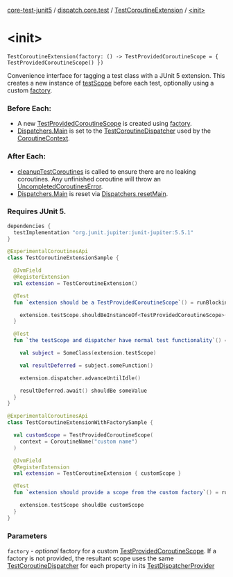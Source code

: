 [core-test-junit5](../../index.md) / [dispatch.core.test](../index.md) / [TestCoroutineExtension](index.md) / [&lt;init&gt;](./-init-.md)

# &lt;init&gt;

`TestCoroutineExtension(factory: () -> TestProvidedCoroutineScope = { TestProvidedCoroutineScope() })`

Convenience interface for tagging a test class with a JUnit 5 extension.  This creates a new instance
of [testScope](test-scope.md) before each test, optionally using a custom [factory](#).

### Before Each:

* A new [TestProvidedCoroutineScope](#) is created using [factory](#).
* [Dispatchers.Main](https://kotlin.github.io/kotlinx.coroutines/kotlinx-coroutines-core/kotlinx.coroutines/-dispatchers/-main.html) is set to the [TestCoroutineDispatcher](https://kotlin.github.io/kotlinx.coroutines/kotlinx-coroutines-core/kotlinx.coroutines.test/-test-coroutine-dispatcher/index.html) used by the [CoroutineContext](https://kotlinlang.org/api/latest/jvm/stdlib/kotlin.coroutines/-coroutine-context/index.html).

### After Each:

* [cleanupTestCoroutines](https://kotlin.github.io/kotlinx.coroutines/kotlinx-coroutines-core/kotlinx.coroutines.test/-test-coroutine-scope/cleanup-test-coroutines.html) is called to ensure there are no leaking coroutines.  Any unfinished coroutine
will throw an [UncompletedCoroutinesError](https://kotlin.github.io/kotlinx.coroutines/kotlinx-coroutines-core/kotlinx.coroutines.test/-uncompleted-coroutines-error/index.html).
* [Dispatchers.Main](https://kotlin.github.io/kotlinx.coroutines/kotlinx-coroutines-core/kotlinx.coroutines/-dispatchers/-main.html) is reset via [Dispatchers.resetMain](https://kotlin.github.io/kotlinx.coroutines/kotlinx-coroutines-core/kotlinx.coroutines.test/reset-main.html).

### Requires JUnit 5.

``` groovy
dependencies {
  testImplementation "org.junit.jupiter:junit-jupiter:5.5.1"
}
```

``` kotlin
@ExperimentalCoroutinesApi
class TestCoroutineExtensionSample {

  @JvmField
  @RegisterExtension
  val extension = TestCoroutineExtension()

  @Test
  fun `extension should be a TestProvidedCoroutineScope`() = runBlocking {

    extension.testScope.shouldBeInstanceOf<TestProvidedCoroutineScope>()
  }

  @Test
  fun `the testScope and dispatcher have normal test functionality`() = runBlocking {

    val subject = SomeClass(extension.testScope)

    val resultDeferred = subject.someFunction()

    extension.dispatcher.advanceUntilIdle()

    resultDeferred.await() shouldBe someValue
  }
}
```

``` kotlin
@ExperimentalCoroutinesApi
class TestCoroutineExtensionWithFactorySample {

  val customScope = TestProvidedCoroutineScope(
    context = CoroutineName("custom name")
  )

  @JvmField
  @RegisterExtension
  val extension = TestCoroutineExtension { customScope }

  @Test
  fun `extension should provide a scope from the custom factory`() = runBlocking {

    extension.testScope shouldBe customScope
  }
}
```

### Parameters

`factory` - *optional* factory for a custom [TestProvidedCoroutineScope](#).  If a factory is not provided,
the resultant scope uses the same [TestCoroutineDispatcher](https://kotlin.github.io/kotlinx.coroutines/kotlinx-coroutines-core/kotlinx.coroutines.test/-test-coroutine-dispatcher/index.html) for each property in its [TestDispatcherProvider](#)
